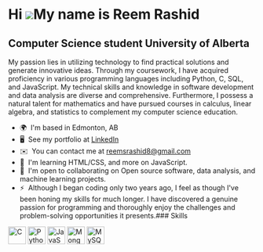 Hi ![](https://user-images.githubusercontent.com/18350557/176309783-0785949b-9127-417c-8b55-ab5a4333674e.gif)My name is Reem Rashid
===================================================================================================================================

Computer Science student University of Alberta
----------------------------------------------

My passion lies in utilizing technology to find practical solutions and generate innovative ideas. Through my coursework, I have acquired proficiency in various programming languages including Python, C, SQL, and JavaScript. My technical skills and knowledge in software development and data analysis are diverse and comprehensive. Furthermore, I possess a natural talent for mathematics and have pursued courses in calculus, linear algebra, and statistics to complement my computer science education.

*   🌍  I'm based in Edmonton, AB
*   🖥️  See my portfolio at [LinkedIn](http://www.linkedin.com/in/reemsrashid)
*   ✉️  You can contact me at [reemsrashid8@gmail.com](mailto:reemsrashid8@gmail.com)
*   🧠  I'm learning HTML/CSS, and more on JavaScript.
*   🤝  I'm open to collaborating on Open source software, data analysis, and machine learning projects.
*   ⚡  Although I began coding only two years ago, I feel as though I've been honing my skills for much longer. I have discovered a genuine passion for programming and thoroughly enjoy the challenges and problem-solving opportunities it presents.### Skills 
<p align="left">
<a href="https://docs.microsoft.com/en-us/cpp/?view=msvc-170" target="_blank" rel="noreferrer"><img src="https://raw.githubusercontent.com/danielcranney/readme-generator/main/public/icons/skills/c-colored.svg" width="36" height="36" alt="C" /></a>
<a href="https://www.python.org/" target="_blank" rel="noreferrer"><img src="https://raw.githubusercontent.com/danielcranney/readme-generator/main/public/icons/skills/python-colored.svg" width="36" height="36" alt="Python" /></a>
<a href="https://developer.mozilla.org/en-US/docs/Web/JavaScript" target="_blank" rel="noreferrer"><img src="https://raw.githubusercontent.com/danielcranney/readme-generator/main/public/icons/skills/javascript-colored.svg" width="36" height="36" alt="JavaScript" /></a>
<a href="https://www.mongodb.com/" target="_blank" rel="noreferrer"><img src="https://raw.githubusercontent.com/danielcranney/readme-generator/main/public/icons/skills/mongodb-colored.svg" width="36" height="36" alt="MongoDB" /></a>
<a href="https://www.mysql.com/" target="_blank" rel="noreferrer"><img src="https://raw.githubusercontent.com/danielcranney/readme-generator/main/public/icons/skills/mysql-colored.svg" width="36" height="36" alt="MySQL" /></a>
</p>
